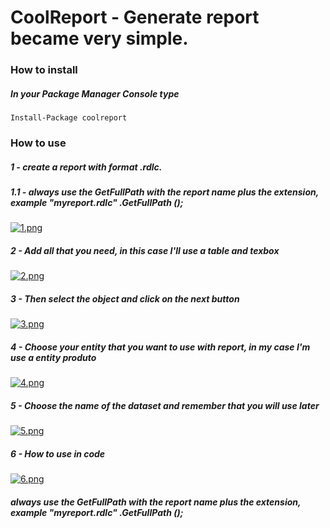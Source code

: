 # CoolReport - Generate report became very simple. 

### How to install

##### In your Package Manager Console type
```
Install-Package coolreport
```

### How to use 

##### 1 - create a report with format .rdlc.

##### 1.1 - always use the GetFullPath with the report name plus the extension, example "myreport.rdlc" .GetFullPath ();

[![1.png](https://s17.postimg.org/wq6pjcqb3/image.png)](https://postimg.org/image/g2f7guvjf/)

##### 2 - Add all that you need, in this case I'll use a table and texbox

[![2.png](https://s17.postimg.org/em3oypsmn/image.png)](https://postimg.org/image/h3fg5zciz/)

##### 3 - Then select the object and click on the next button 

[![3.png](https://s17.postimg.org/mdkex9wrz/image.png)](https://postimg.org/image/5d1ioljqj/)

##### 4 - Choose your entity that you want to use with report, in my case I'm use a entity produto

[![4.png](https://s17.postimg.org/dh9mtc65r/image.png)](https://postimg.org/image/dh9mtc65n/)

##### 5 - Choose the name of the dataset and remember that you will use later

[![5.png](https://s17.postimg.org/6pemcqrsf/image.png)](https://postimg.org/image/hc8fi5zxn/)

##### 6 - How to use in code

[![6.png](https://s17.postimg.org/5lui0s75b/image.png)](https://postimg.org/image/5lui0s757/)

##### always use the GetFullPath with the report name plus the extension, example "myreport.rdlc" .GetFullPath ();

